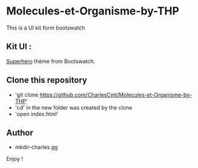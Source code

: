 # Molecules-et-Organisme-by-THP
This is a UI kit form bootswatch

## Kit UI :
[Superhero](https://bootswatch.com/superhero/) thème from Bootswatch.

## Clone this repository
- 'git clone https://github.com/CharlesCmt/Molecules-et-Organisme-by-THP'
- 'cd' in the new folder was created by the clone
- 'open index.html'

## Author
* mkdir-charles.gg

Enjoy !
